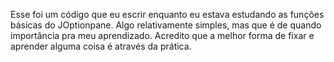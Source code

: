 Esse foi um código que eu escrir enquanto eu estava estudando as funções básicas do JOptionpane. Algo relativamente simples, mas que é de quando importância pra meu aprendizado. Acredito que a melhor forma de fixar e aprender alguma coisa é através da prática.
